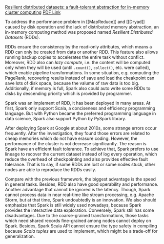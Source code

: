 
[Resilient distributed datasets: a fault-tolerant abstraction for in-memory cluster computing](https://dl.acm.org/doi/10.5555/2228298.2228301)
[PDF Link](https://www.usenix.org/system/files/conference/nsdi12/nsdi12-final138.pdf)

To address the performance problem in [[MapReduce]] and [[Dryad]] caused by disk operation and the lack of distributed memory abstraction, an in-memory computing method was proposed named *Resilient Distributed Datasets* (RDDs). 

RDDs ensure the consistency by the read-only attributes, which means a RDD can only be created from data or another RDD. This feature also allows running backup copies to accelerates the entire task without conflict. Moreover, RDD also can *lazy compute*, i.e. the content will be computed only when they will be used (until `.count()`, `collect()`, etc. were called), which enable pipeline transformations. In some situation, e.g. computing the PageRank, recovering results instead of save and load the cheakpoint can save lots of disk space, because the valume of raw data is too big. Additionally, if memory is full, Spark also could auto write some RDDs to disks by descending priority which is provided by programmer.

Spark was an implement of RDD, it has been deployed in many areas. At first, Spark only support Scala, a conciseness and efficiency programming language. But with Python became the preferred programming language in data science, Spark also support Python by PySpark library.

After deploying Spark at Google at about 2010s, some strange errors occur frequently. After the investigation, they found those errors are related to cheap memories which do not have erasure coding. However, the performance of the cluster is not decrease significantly. The reason is Spark have an efficient fault tolerance. To achieve that, Spark prefers to use lineage to recover the current dataset instead of log every operation, which reduce the overhead of checkpointing and also provides effective fault tolerance. That is to say, if some RDDs are lost or some nodes stuck, other nodes are able to reproduce the RDDs easily.

Compare with the previous framework, the biggest advantage is the speed in general tasks. Besides, RDD also have good operability and performance. Another advantage that cannot be ignored is the latency. Though, Spark cannot process data in near real-time like stream processing, e.g. Apache Storm, but at that time, Spark undoubtedly is an innovation. We also should emphasize that Spark is still widely used nowadays, because Spark provides the interactive data exploration. Conversely, Spark still has some disadvantages. Due to the coarse-grained transformations, those tasks which need shared records fine-grained among nodes cannot deploy on Spark. Besides, Spark Scala API cannot ensure the type safety in compiling because *Scala tuples* are used to implement, which might be a trade-off for generalization.